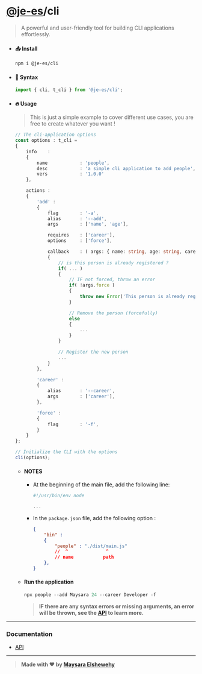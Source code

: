 # [@je-es](https://github.com/je-es)/cli

> A powerful and user-friendly tool for building CLI applications effortlessly.

- #### 📥 Install

    ```Bash
    npm i @je-es/cli
    ```

- #### 🌟 Syntax

    ```ts
    import { cli, t_cli } from '@je-es/cli';
    ```

- #### 🔥 Usage

    > This is just a simple example to cover different use cases, you are free to create whatever you want !

    ```ts
    // The cli-application options
    const options : t_cli =
    {
        info    :
        {
            name            : 'people',
            desc            : 'a simple cli application to add people',
            vers            : '1.0.0'
        },

        actions :
        {
            'add' :
            {
                flag        : '-a',
                alias       : '--add',
                args        : ['name', 'age'],

                requires    : ['career'],
                options     : ['force'],

                callback    : ( args: { name: string, age: string, career: string, force?: boolean } ) =>
                {
                    // is this person is already registered ?
                    if( ... )
                    {
                        // IF not forced, throw an error
                        if( !args.force )
                        {
                            throw new Error('This person is already registered');
                        }

                        // Remove the person (forcefully)
                        else
                        {
                            ...
                        }
                    }

                    // Register the new person
                    ...
                }
            },

            'career' :
            {
                alias       : '--career',
                args        : ['career'],
            },

            'force' :
            {
                flag        : '-f',
            }
        }
    };
    ```

    ```ts
    // Initialize the CLI with the options
    cli(options);
    ```

    - #### NOTES

        - At the beginning of the main file, add the following line:

            ```ts
            #!/usr/bin/env node

            ...
            ```

        - In the `package.json` file, add the following option :

            ```json
            {
                "bin" :
                {
                    "people" : "./dist/main.js"
                    //  ^              ^
                    // name           path
                },
            }
            ```

    - #### Run the application

        ```ts
        npx people --add Maysara 24 --career Developer -f
        ```

        > **IF there are any syntax errors or missing arguments, an error will be thrown, see the [API](./docs/src/api.md) to learn more.**
---

### Documentation

  - [API](./docs/src/api.md)
  

---

> **Made with ❤ by [Maysara Elshewehy](https://github.com/Maysara-Elshewehy)**